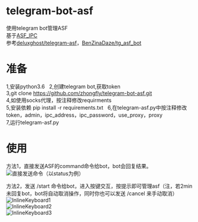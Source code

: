# telegram-bot-asf
使用telegram bot管理ASF  
基于[ASF_IPC](https://github.com/deluxghost/ASF_IPC)  
参考[deluxghost/telegram-asf](https://github.com/deluxghost/telegram-asf)，[BenZinaDaze/tg_asf_bot](https://github.com/BenZinaDaze/tg_asf_bot)  

# 准备
1,安装python3.6  
2,创建telegram bot,获取token  
3,git clone https://github.com/zhongfly/telegram-bot-asf.git  
4,如使用socks代理，按注释修改requirments  
5,安装依赖 pip install -r requirements.txt  
6,在telegram-asf.py中按注释修改token，admin，ipc_address，ipc_password，use_proxy，proxy  
7,运行telegram-asf.py

# 使用
方法1，直接发送ASF的command命令给bot，bot会回复结果。  
![直接发送命令（以status为例）](https://i.loli.net/2018/03/14/5aa8bfaa0f17f.jpg)  
  
方法2，发送 /start 命令给bot，进入按键交互，按提示即可管理asf（注，若2min未回复bot，bot将自动取消操作，同时你也可以发送 /cancel 来手动取消）  
![InlineKeyboard1](https://i.loli.net/2018/03/14/5aa8bf6f4131a.jpg)  
![InlineKeyboard2](https://i.loli.net/2018/03/14/5aa8bf6f49069.jpg)  
![InlineKeyboard3](https://i.loli.net/2018/03/14/5aa8bf6f4ea21.jpg)  
